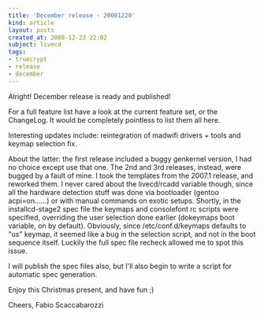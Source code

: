 ```yaml
---
title: 'December release - 20081220'
kind: article
layout: posts
created_at: 2008-12-23 22:02
subject: livecd
tags:
- truecrypt
- release
- december
---
```

Alright! December release is ready and published!

For a full feature list have a look at the current feature set, or the ChangeLog. It would be completely pointless to list them all here.

Interesting updates include: reintegration of madwifi drivers + tools and keymap selection fix.

About the latter: the first release included a buggy genkernel version, I had no choice except use that one. The 2nd and 3rd releases, instead, were bugged by a fault of mine. I took the templates from the 2007.1 release, and reworked them. I never cared about the livecd/rcadd variable though, since all the hardware detection stuff was done via bootloader (gentoo acpi=on......) or with manual commands on exotic setups. Shortly, in the installcd-stage2 spec file the keymaps and consolefont rc scripts were specified, overriding the user selection done earlier (dokeymaps boot variable, on by default). Obviously, since /etc/conf.d/keymaps defaults to "us" keymap, it seemed like a bug in the selection script, and not in the boot sequence itself. Luckily the full spec file recheck allowed me to spot this issue.

I will publish the spec files also, but I'll also begin to write a script for automatic spec generation.

Enjoy this Christmas present, and have fun ;)

Cheers,
Fabio Scaccabarozzi

